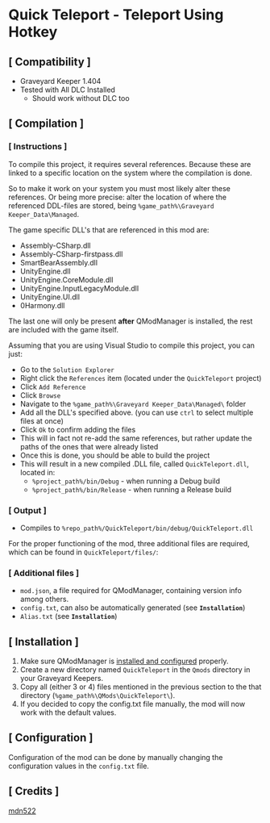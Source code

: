 # Quick Teleport - Teleport Using Hotkey #

## [ Compatibility ] ##
* Graveyard Keeper 1.404
* Tested with All DLC Installed
    * Should work without DLC too

## [ Compilation ] ##

### [ Instructions ] ###

To compile this project, it requires several references. Because these are linked to a specific location on the system where the compilation is done. 

So to make it work on your system you must most likely alter these references. Or being more precise: alter the location of where the referenced DDL-files are stored, being `%game_path%\Graveyard Keeper_Data\Managed`.

The game specific DLL's that are referenced in this mod are:

* Assembly-CSharp.dll
* Assembly-CSharp-firstpass.dll
* SmartBearAssembly.dll
* UnityEngine.dll
* UnityEngine.CoreModule.dll
* UnityEngine.InputLegacyModule.dll
* UnityEngine.UI.dll
* 0Harmony.dll 
  
The last one will only be present **after** QModManager is installed, the rest are included with the game itself.

Assuming that you are using Visual Studio to compile this project, you can just:
* Go to the `Solution Explorer`
* Right click the `References` item (located under the `QuickTeleport` project)
* Click `Add Reference`
* Click `Browse`
* Navigate to the `%game_path%\Graveyard Keeper_Data\Managed\` folder
* Add all the DLL's specified above. (you can use `ctrl` to select multiple files at once)
* Click `Ok` to confirm adding the files
* This will in fact not re-add the same references, but rather update the paths of the ones that were already listed
* Once this is done, you should be able to build the project
* This will result in a new compiled .DLL file, called `QuickTeleport.dll`, located in:
  - `%project_path%/bin/Debug` - when running a Debug build 
  - `%project_path%/bin/Release` - when running a Release build 

### [ Output ] ###
  * Compiles to `%repo_path%/QuickTeleport/bin/debug/QuickTeleport.dll`

For the proper functioning of the mod, three additional files are required, which can be found in `QuickTeleport/files/`:

### [ Additional files ] ###

* `mod.json`, a file required for QModManager, containing version info among others.
* `config.txt`, can also be automatically generated (see **`Installation`**) 
* `Alias.txt` (see **`Installation`**) 

## [ Installation ] ##

1. Make sure QModManager is [installed and configured](https://www.nexusmods.com/graveyardkeeper/mods/1) properly.
2. Create a new directory named `QuickTeleport` in the `Qmods` directory in your Graveyard Keepers.
3. Copy all (either 3 or 4) files mentioned in the previous section to the that directory (`%game_path%\QMods\QuickTeleport\`).
4. If you decided to copy the config.txt file manually, the mod will now work with the default values.

## [ Configuration ] ##
Configuration of the mod can be done by manually changing the configuration values in the `config.txt` file. 


## [ Credits ] ##
[mdn522](https://github.com/mdn522)